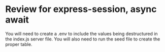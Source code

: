# Review for express-session, async await

You will need to create a .env to include the values being destructured in the index.js server file.
You will also need to run the seed file to create the proper table.
